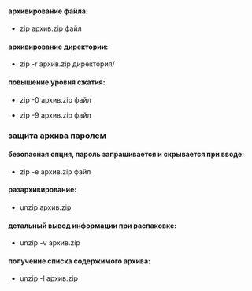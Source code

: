 #### архивирование файла:

- zip архив.zip файл

#### архивирование директории:

- zip -r архив.zip директория/

#### повышение уровня сжатия:

- zip -0 архив.zip файл

- zip -9 архив.zip файл

### защита архива паролем

#### безопасная опция, пароль запрашивается и скрывается при вводе:

- zip -e архив.zip файл

#### разархивирование:

- unzip архив.zip

#### детальный вывод информации при распаковке:

- unzip -v архив.zip

#### получение списка содержимого архива:

- unzip -l архив.zip
